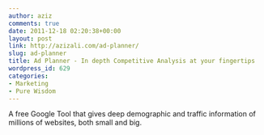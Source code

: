 ```yaml
---
author: aziz
comments: true
date: 2011-12-18 02:20:38+00:00
layout: post
link: http://azizali.com/ad-planner/
slug: ad-planner
title: Ad Planner - In depth Competitive Analysis at your fingertips
wordpress_id: 629
categories:
- Marketing
- Pure Wisdom
---
```


A free Google Tool that gives deep demographic and traffic information of millions of websites, both small and big.<!-- more -->

